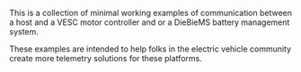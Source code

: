 
This is a collection of minimal working examples of communication between a host and a VESC motor controller and or a DieBieMS battery management system.

These examples are intended to help folks in the electric vehicle community create more telemetry solutions for these platforms.

